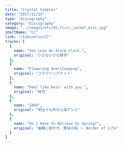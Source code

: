 ```yaml
---
title: "Crystal Complex"
date: "2017/12/15"
type: "discography"
category: "discography"
image: "../images/etc/05_CC/cc_jacket_mini.jpg"
shortName: "CC"
link: "/tokusetsu/CC"
tracks: [
  {
    name: "You Lose An Alarm Clock.", 
    original: "小さな小さな賢将"
  },
  {
    name: "Flowering Oversleeping", 
    original: "フラワリングナイト"
  },
  {
    name: "Feel like bein' with you.", 
    original: "砕月"
  },
  {
    name: "1884", 
    original: "明治十七年の上海アリス"
  },
  {
    name: "Do I Have To Believe In Spring?", 
    original: "幽雅に咲かせ、墨染の桜 ～ Border of Life"
  }
]
---
```

